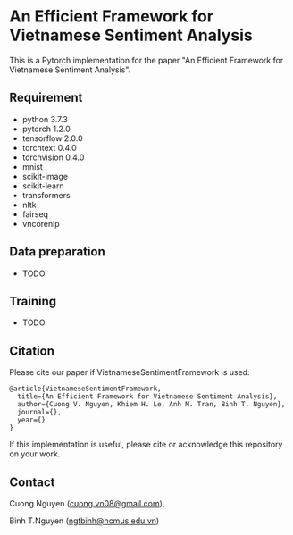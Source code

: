 # An Efficient Framework for Vietnamese Sentiment Analysis
This is a Pytorch implementation for the paper "An Efficient Framework for Vietnamese Sentiment Analysis".

## Requirement
* python                    3.7.3
* pytorch                   1.2.0
* tensorflow                2.0.0
* torchtext                 0.4.0
* torchvision               0.4.0
* mnist
* scikit-image
* scikit-learn
* transformers
* nltk
* fairseq
* vncorenlp


## Data preparation
* TODO

## Training
* TODO

## Citation
Please cite our paper if VietnameseSentimentFramework is used:
```
@article{VietnameseSentimentFramework,
  title={An Efficient Framework for Vietnamese Sentiment Analysis},
  author={Cuong V. Nguyen, Khiem H. Le, Anh M. Tran, Binh T. Nguyen},
  journal={},
  year={}
}
```
If this implementation is useful, please cite or acknowledge this repository on your work.

## Contact
Cuong Nguyen (cuong.vn08@gmail.com),

Binh T.Nguyen (ngtbinh@hcmus.edu.vn)
